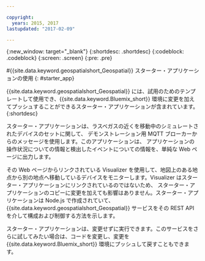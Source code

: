```yaml
---

copyright:
  years: 2015, 2017
lastupdated: "2017-02-09"

---
```


<!-- Attribute definitions --> 
{:new_window: target="_blank"}
{:shortdesc: .shortdesc}
{:codeblock: .codeblock}
{:screen: .screen}
{:pre: .pre}

#{{site.data.keyword.geospatialshort_Geospatial}} スターター・アプリケーションの使用
{: #starter_app}


{{site.data.keyword.geospatialshort_Geospatial}} には、試用のためのテンプレートして使用でき、{{site.data.keyword.Bluemix_short}} 環境に変更を加えてプッシュすることができるスターター・アプリケーションが含まれています。
{:shortdesc}

スターター・アプリケーションは、ラスベガスの近くを移動中のシミュレートされたデバイスのセットに関して、
デモンストレーション用 MQTT ブローカーからのメッセージを使用します。このアプリケーションは、
アプリケーションの操作状況についての情報と検出したイベントについての情報を、単純な Web ページに出力します。


その Web ページからリンクされている Visualizer を使用して、地図上のある地点から別の地点へ移動しているデバイスをモニターします。Visualizer はスターター・アプリケーションにリンクされているのではないため、
スターター・アプリケーションのコピーに変更を加えても影響はありません。スターター・アプリケーションは Node.js で作成されていて、
{{site.data.keyword.geospatialshort_Geospatial}} サービスをその REST API を介して構成および制御する方法を示します。
     


スターター・アプリケーションは、変更せずに実行できます。このサービスをさらに試してみたい場合は、コードを変更し、変更を {{site.data.keyword.Bluemix_short}} 環境にプッシュして戻すこともできます。
